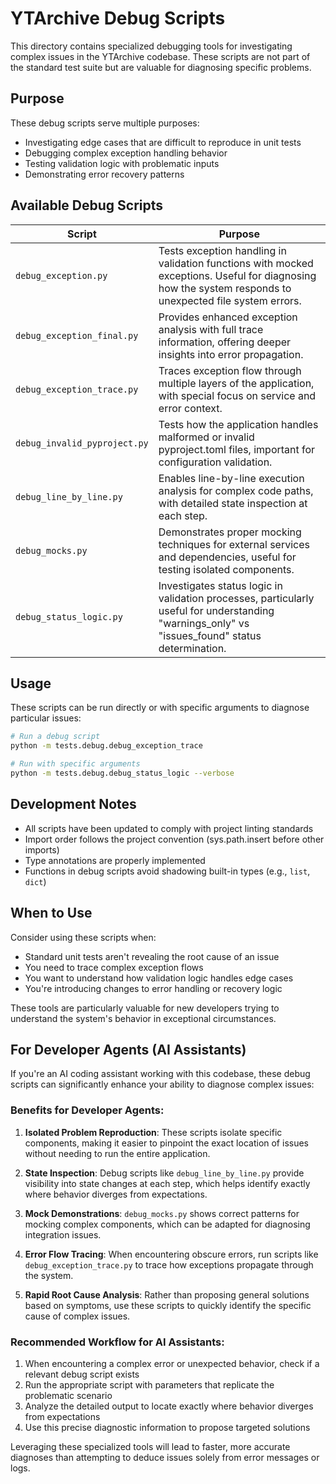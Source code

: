 # YTArchive Debug Scripts

This directory contains specialized debugging tools for investigating complex issues in the YTArchive codebase. These scripts are not part of the standard test suite but are valuable for diagnosing specific problems.

## Purpose

These debug scripts serve multiple purposes:
- Investigating edge cases that are difficult to reproduce in unit tests
- Debugging complex exception handling behavior
- Testing validation logic with problematic inputs
- Demonstrating error recovery patterns

## Available Debug Scripts

| Script | Purpose |
|--------|---------|
| `debug_exception.py` | Tests exception handling in validation functions with mocked exceptions. Useful for diagnosing how the system responds to unexpected file system errors. |
| `debug_exception_final.py` | Provides enhanced exception analysis with full trace information, offering deeper insights into error propagation. |
| `debug_exception_trace.py` | Traces exception flow through multiple layers of the application, with special focus on service and error context. |
| `debug_invalid_pyproject.py` | Tests how the application handles malformed or invalid pyproject.toml files, important for configuration validation. |
| `debug_line_by_line.py` | Enables line-by-line execution analysis for complex code paths, with detailed state inspection at each step. |
| `debug_mocks.py` | Demonstrates proper mocking techniques for external services and dependencies, useful for testing isolated components. |
| `debug_status_logic.py` | Investigates status logic in validation processes, particularly useful for understanding "warnings_only" vs "issues_found" status determination. |

## Usage

These scripts can be run directly or with specific arguments to diagnose particular issues:

```bash
# Run a debug script
python -m tests.debug.debug_exception_trace

# Run with specific arguments
python -m tests.debug.debug_status_logic --verbose
```

## Development Notes

- All scripts have been updated to comply with project linting standards
- Import order follows the project convention (sys.path.insert before other imports)
- Type annotations are properly implemented
- Functions in debug scripts avoid shadowing built-in types (e.g., `list`, `dict`)

## When to Use

Consider using these scripts when:
- Standard unit tests aren't revealing the root cause of an issue
- You need to trace complex exception flows
- You want to understand how validation logic handles edge cases
- You're introducing changes to error handling or recovery logic

These tools are particularly valuable for new developers trying to understand the system's behavior in exceptional circumstances.

## For Developer Agents (AI Assistants)

If you're an AI coding assistant working with this codebase, these debug scripts can significantly enhance your ability to diagnose complex issues:

### Benefits for Developer Agents:

1. **Isolated Problem Reproduction**: These scripts isolate specific components, making it easier to pinpoint the exact location of issues without needing to run the entire application.

2. **State Inspection**: Debug scripts like `debug_line_by_line.py` provide visibility into state changes at each step, which helps identify exactly where behavior diverges from expectations.

3. **Mock Demonstrations**: `debug_mocks.py` shows correct patterns for mocking complex components, which can be adapted for diagnosing integration issues.

4. **Error Flow Tracing**: When encountering obscure errors, run scripts like `debug_exception_trace.py` to trace how exceptions propagate through the system.

5. **Rapid Root Cause Analysis**: Rather than proposing general solutions based on symptoms, use these scripts to quickly identify the specific cause of complex issues.

### Recommended Workflow for AI Assistants:

1. When encountering a complex error or unexpected behavior, check if a relevant debug script exists
2. Run the appropriate script with parameters that replicate the problematic scenario
3. Analyze the detailed output to locate exactly where behavior diverges from expectations
4. Use this precise diagnostic information to propose targeted solutions

Leveraging these specialized tools will lead to faster, more accurate diagnoses than attempting to deduce issues solely from error messages or logs.
